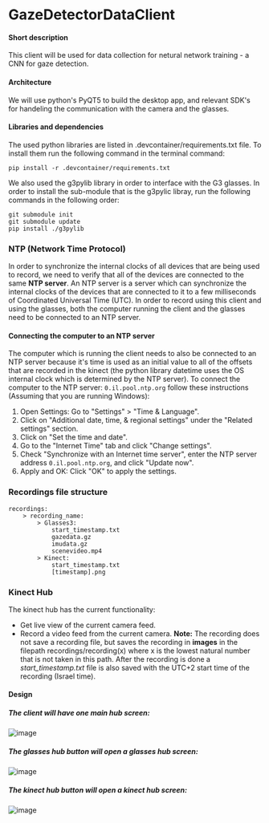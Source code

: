 # GazeDetectorDataClient
#### Short description
This client will be used for data collection for netural network training - a CNN for gaze detection.

#### Architecture
We will use python's PyQT5 to build the desktop app, and relevant SDK's for handeling the communication with the camera and the glasses.

#### Libraries and dependencies
The used python libraries are listed in .devcontainer/requirements.txt file. To install them run the following command in the terminal command:
```
pip install -r .devcontainer/requirements.txt
```
We also used the g3pylib library in order to interface with the G3 glasses. In order to install the sub-module that is the g3pylic libray, run the following commands in the following order:
```
git submodule init
git submodule update
pip install ./g3pylib
```

### NTP (Network Time Protocol)
In order to synchronize the internal clocks of all devices that are being used to record, we need to verify that all of the devices are connected to the same **NTP server**. An NTP server is a server which can synchronize the internal clocks of the devices that are connected to it to a few milliseconds of Coordinated Universal Time (UTC).
In order to record using this client and using the glasses, both the computer running the client and the glasses need to be connected to an NTP server. 

#### Connecting the computer to an NTP server
The computer which is running the client needs to also be connected to an NTP server because it's time is used as an initial value to all of the offsets that are recorded in the kinect (the python library datetime uses the OS internal clock which is determined by the NTP server). To connect the computer to the NTP server: `0.il.pool.ntp.org` follow these instructions (Assuming that you are running Windows): 
1. Open Settings: Go to "Settings" > "Time & Language".
2. Click on "Additional date, time, & regional settings" under the "Related settings" section.
3. Click on "Set the time and date".
4. Go to the "Internet Time" tab and click "Change settings".
5. Check "Synchronize with an Internet time server", enter the NTP server address `0.il.pool.ntp.org`, and click "Update now".
6. Apply and OK: Click "OK" to apply the settings.

### Recordings file structure
```
recordings: 
    > recording_name:
        > Glasses3:
            start_timestamp.txt
            gazedata.gz
            imudata.gz
            scenevideo.mp4
        > Kinect:
            start_timestamp.txt
            [timestamp].png
```

### Kinect Hub
The kinect hub has the current functionality:
- Get live view of the current camera feed.
- Record a video feed from the current camera.
  **Note:** The recording does not save a recording file, but saves the recording in **images** in the filepath recordings/recording(x) where x is the lowest natural number that is not taken in this path. After the recording is done a *start_timestamp.txt* file is also saved with the UTC+2 start time of the recording (Israel time).


#### Design
##### The client will have one main hub screen:
![image](https://github.com/DanielB159/GazeDetectorDataClient/assets/107650756/aa32c0b8-49d1-409b-8fc3-bce0a77a90a4)

##### The glasses hub button will open a glasses hub screen:
![image](https://github.com/DanielB159/GazeDetectorDataClient/assets/107650756/fabc0a0e-e7f6-46cc-bb1f-4b217e4982e0)

##### The kinect hub button will open a kinect hub screen:
![image](https://github.com/DanielB159/GazeDetectorDataClient/assets/107650756/7a01b8c2-cb95-49e6-aefd-4e608a25fdba)
